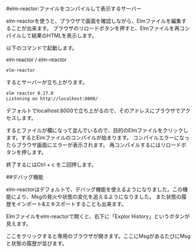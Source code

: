 #elm-reactor:ファイルをコンパイルして表示するサーバー

elm-reactorを使うと、ブラウザで画面を確認しながら、Elmファイルを編集することが出来ます。
ブラウザのリロードボタンを押すと、Elmファイルを再コンパイルして結果のHTMLを表示します。

以下のコマンドで起動します。

elm reactor / elm-reactor

```bash
elm-reactor
```

するとサーバーが立ち上がります。

```bash
elm reactor 0.17.0
Listening on http://localhost:8000/
```

デフォルトでlocalhost:8000で立ち上がるので、そのアドレスにブラウザでアクセスします。

するとファイルが欄になって並んでいるので、目的のElmファイルをクリックします。するとElmファイルのコンパイルが始まります。
コンパイルエラーになったらブラウザ画面にエラーが表示されます。
再コンパイルするにはリロードボタンを押します。

終了するにはCtrl + c を二回押します。


##デバッグ機能

elm-reactorはデフォルトで、デバッグ機能を使えるようになりました。この機能により、Msgの発火や状態の変化を追えるようになりました。
また状態の履歴をインポート&エキスポートすることも出来ます。

Elmファイルをelm-reactorで開くと、右下に「Explor History」というボタンが見えます。

ここをクリックすると専用のブラウザが開きます。ここにMsgがあるたびにMsgと状態の履歴が並びます。
